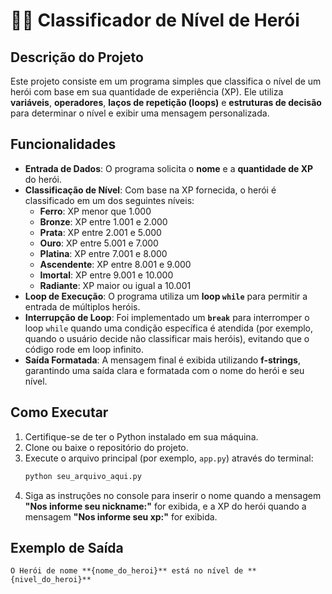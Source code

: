 # 🦸‍♂️ Classificador de Nível de Herói

## Descrição do Projeto

Este projeto consiste em um programa simples que classifica o nível de um herói com base em sua quantidade de experiência (XP). Ele utiliza **variáveis**, **operadores**, **laços de repetição (loops)** e **estruturas de decisão** para determinar o nível e exibir uma mensagem personalizada.

## Funcionalidades

  * **Entrada de Dados**: O programa solicita o **nome** e a **quantidade de XP** do herói.
  * **Classificação de Nível**: Com base na XP fornecida, o herói é classificado em um dos seguintes níveis:
      * **Ferro**: XP menor que 1.000
      * **Bronze**: XP entre 1.001 e 2.000
      * **Prata**: XP entre 2.001 e 5.000
      * **Ouro**: XP entre 5.001 e 7.000
      * **Platina**: XP entre 7.001 e 8.000
      * **Ascendente**: XP entre 8.001 e 9.000
      * **Imortal**: XP entre 9.001 e 10.000
      * **Radiante**: XP maior ou igual a 10.001
  * **Loop de Execução**: O programa utiliza um **loop `while`** para permitir a entrada de múltiplos heróis.
  * **Interrupção de Loop**: Foi implementado um **`break`** para interromper o loop `while` quando uma condição específica é atendida (por exemplo, quando o usuário decide não classificar mais heróis), evitando que o código rode em loop infinito.
  * **Saída Formatada**: A mensagem final é exibida utilizando **f-strings**, garantindo uma saída clara e formatada com o nome do herói e seu nível.

## Como Executar

1.  Certifique-se de ter o Python instalado em sua máquina.
2.  Clone ou baixe o repositório do projeto.
3.  Execute o arquivo principal (por exemplo, `app.py`) através do terminal:
    ```bash
    python seu_arquivo_aqui.py
    ```
4.  Siga as instruções no console para inserir o nome quando a mensagem **"Nos informe seu nickname:"** for exibida, e a XP do herói quando a mensagem **"Nos informe seu xp:"** for exibida.

## Exemplo de Saída

```
O Herói de nome **{nome_do_heroi}** está no nível de **{nivel_do_heroi}**
```
